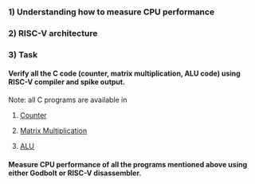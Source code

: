 ### 1) Understanding how to measure CPU performance


### 2) RISC-V architecture


### 3) Task

####  Verify all the C code (counter, matrix multiplication, ALU code) using RISC-V compiler and spike output.

Note: all C programs are available in 

1) [Counter](../week1/part_a/counter.c)

2) [Matrix Multiplication](../week1/part_a/matrix_multiplication.c)

3) [ALU](../week1/part_a/alu.c)

#### Measure CPU performance of all the programs mentioned above using either Godbolt or RISC-V disassembler.
